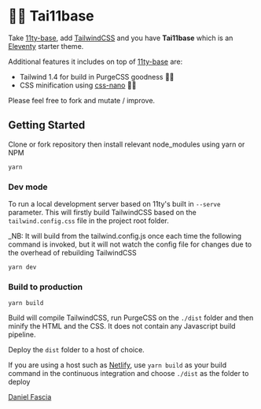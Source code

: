 # 🚀🚀 Tai11base

Take [11ty-base](https://github.com/danfascia/11ty-base), add [TailwindCSS](https://tailwindcss.com) and you have **Tai11base** which is an [Eleventy](https://github.com/11ty) starter theme.

Additional features it includes on top of [11ty-base](https://github.com/danfascia/11ty-base) are:

* Tailwind 1.4 for build in PurgeCSS goodness 👍🏼
* CSS minification using [css-nano](https://cssnano.co/) 👍🏼

Please feel free to fork and mutate / improve.

## Getting Started

Clone or fork repository then install relevant node_modules using yarn or NPM

```
yarn
```

### Dev mode
To run a local development server based on 11ty's built in `--serve` parameter. This will firstly build TailwindCSS based on the `tailwind.config.css` file in the project root folder. 

_NB: It will build from the tailwind.config.js once each time the following command is invoked, but it will not watch the config file for changes due to the overhead of rebuilding TailwindCSS

```
yarn dev
```

### Build to production

```
yarn build
```
Build will compile TailwindCSS, run PurgeCSS on the `./dist` folder and then minify the HTML and the CSS. It does not contain any Javascript build pipeline.

Deploy the `dist` folder to a host of choice. 

If you are using a host such as [Netlify](https://netlify.com), use `yarn build` as your build command in the continuous integration and choose `./dist` as the folder to deploy

[Daniel Fascia](https://twitter.com/danfascia)
